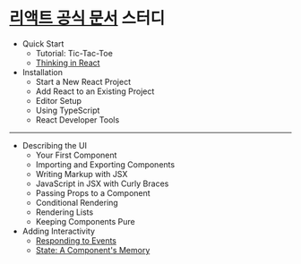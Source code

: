 # [리액트 공식 문서](https://react.dev/) 스터디

- Quick Start
  - Tutorial: Tic-Tac-Toe
  - [Thinking in React](https://github.com/Jungle-JavaScript-Study/react-docs-study/blob/main/Quick%20Start/Thinking%20in%20React.md)
- Installation
  - Start a New React Project
  - Add React to an Existing Project
  - Editor Setup
  - Using TypeScript
  - React Developer Tools

***

- Describing the UI
  - Your First Component
  - Importing and Exporting Components
  - Writing Markup with JSX
  - JavaScript in JSX with Curly Braces
  - Passing Props to a Component
  - Conditional Rendering
  - Rendering Lists
  - Keeping Components Pure
- Adding Interactivity
  - [Responding to Events](https://github.com/Jungle-JavaScript-Study/react-docs-study/blob/main/Adding%20Interactivity/Responding%20to%20Events.md)
  - [State: A Component's Memory](https://github.com/Jungle-JavaScript-Study/react-docs-study/blob/main/Adding%20Interactivity/State%3A%20A%20Component's%20Memory.md)
 
